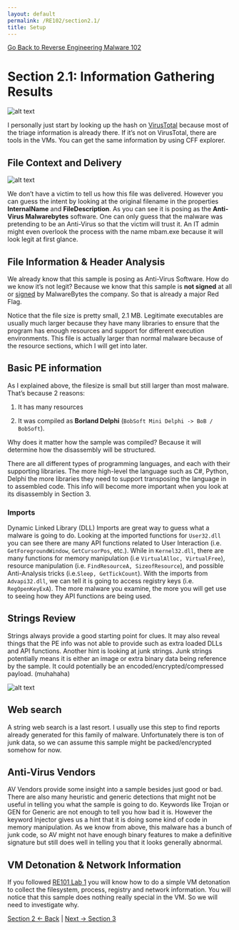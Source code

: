 ```yaml
---
layout: default
permalink: /RE102/section2.1/
title: Setup
---
```

[Go Back to Reverse Engineering Malware 102](https://securedorg.github.io/RE102/)

# Section 2.1: Information Gathering Results #

![alt text](https://securedorg.github.io/RE102/images/Section2_virustotal.png "virustotal")

I personally just start by looking up the hash on [VirusTotal](https://www.virustotal.com) because most of the triage information is already there. If it’s not on VirusTotal, there are tools in the VMs. You can get the same information by using CFF explorer.

## File Context and Delivery ##

![alt text](https://securedorg.github.io/RE102/images/Section2_CFFexp.png "CFFexp")

We don’t have a victim to tell us how this file was delivered. However you can guess the intent by looking at the original filename in the properties **InternalName** and **FileDescription**. As you can see it is posing as the **Anti-Virus Malwarebytes** software. One can only guess that the malware was pretending to be an Anti-Virus so that the victim will trust it. An IT admin might even overlook the process with the name mbam.exe because it will look legit at first glance.

## File Information & Header Analysis ##
We already know that this sample is posing as Anti-Virus Software. How do we know it’s not legit? Because we know that this sample is **not signed** at all or [signed](https://en.wikipedia.org/wiki/Code_signing) by MalwareBytes the company. So that is already a major Red Flag.

Notice that the file size is pretty small, 2.1 MB. Legitimate executables are usually much larger because they have many libraries to ensure that the program has enough resources and support for different execution environments. This file is actually larger than normal malware because of the resource sections, which I will get into later.

## Basic PE information ##
As I explained above, the filesize is small but still larger than most malware. 
That’s because 2 reasons: 

1) It has many resources

2) It was compiled as **Borland Delphi** (`BobSoft Mini Delphi -> BoB / BobSoft`).

Why does it matter how the sample was compiled? Because it will determine how the disassembly will be structured.

There are all different types of programming languages, and each with their supporting libraries. The more high-level the language such as C#, Python, Delphi the more libraries they need to support transposing the language in to assembled code. This info will become more important when you look at its disassembly in Section 3.

### Imports ###
Dynamic Linked Library (DLL) Imports are great way to guess what a malware is going to do.
Looking at the imported functions for `User32.dll` you can see there are many API functions related to User Interaction (i.e. `GetForegroundWindow`, `GetCursorPos`, etc.). While in `Kernel32.dll`, there are many functions for memory manipulation (i.e `VirtualAlloc, VirtualFree`), resource manipulation (i.e. `FindResourceA, SizeofResource`), and possible Anti-Analysis tricks (i.e.`Sleep, GetTickCount`). With the imports from `Advapi32.dll`, we can tell it is going to access registry keys (i.e. `RegOpenKeyExA`). The more malware you examine, the more you will get use to seeing how they API functions are being used.

## Strings Review ##
Strings always provide a good starting point for clues. It may also reveal things that the PE info was not able to provide such as extra  loaded DLLs and API functions. Another hint is looking at junk strings. Junk strings potentially means it is either an image or extra binary data being reference by the sample.  It could potentially be an encoded/encrypted/compressed payload. (muhahaha)

![alt text](https://securedorg.github.io/RE102/images/Section2_junkdata.png "junkinthetrunk")

## Web search ##
A string web search is a last resort. I usually use this step to find reports already generated for this family of malware. Unfortunately there is ton of junk data, so we can assume this sample might be packed/encrypted somehow for now.

## Anti-Virus Vendors ##
AV Vendors provide some insight into a sample besides just good or bad. There are also many heuristic and generic detections that might not be useful in telling you what the sample is going to do. Keywords like Trojan or GEN for Generic are not enough to tell you how bad it is. However the keyword Injector gives us a hint that it is doing some kind of code in memory manipulation. As we know from above, this malware has a bunch of junk code, so AV might not have enough binary features to make a definitive signature but still does well in telling you that it looks generally abnormal.

## VM Detonation & Network Information ##
If you followed [RE101 Lab 1](https://securedorg.github.io/RE101/section4/) you will know how to do a simple VM detonation to collect the filesystem, process, registry and network information. You will notice that this sample does nothing really special in the VM. So we will need to investigate why.


[Section 2 <- Back](https://securedorg.github.io/RE102/section2) | [Next -> Section 3](https://securedorg.github.io/RE102/section3)
